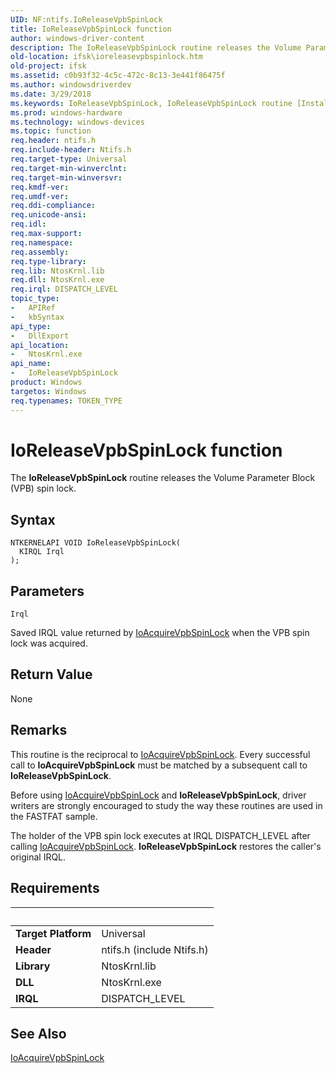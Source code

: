 ```yaml
---
UID: NF:ntifs.IoReleaseVpbSpinLock
title: IoReleaseVpbSpinLock function
author: windows-driver-content
description: The IoReleaseVpbSpinLock routine releases the Volume Parameter Block (VPB) spin lock.
old-location: ifsk\ioreleasevpbspinlock.htm
old-project: ifsk
ms.assetid: c0b93f32-4c5c-472c-8c13-3e441f86475f
ms.author: windowsdriverdev
ms.date: 3/29/2018
ms.keywords: IoReleaseVpbSpinLock, IoReleaseVpbSpinLock routine [Installable File System Drivers], ifsk.ioreleasevpbspinlock, ioref_6ccdef5f-9874-4e93-8d91-a05b80d5cecf.xml, ntifs/IoReleaseVpbSpinLock
ms.prod: windows-hardware
ms.technology: windows-devices
ms.topic: function
req.header: ntifs.h
req.include-header: Ntifs.h
req.target-type: Universal
req.target-min-winverclnt: 
req.target-min-winversvr: 
req.kmdf-ver: 
req.umdf-ver: 
req.ddi-compliance: 
req.unicode-ansi: 
req.idl: 
req.max-support: 
req.namespace: 
req.assembly: 
req.type-library: 
req.lib: NtosKrnl.lib
req.dll: NtosKrnl.exe
req.irql: DISPATCH_LEVEL
topic_type:
-	APIRef
-	kbSyntax
api_type:
-	DllExport
api_location:
-	NtosKrnl.exe
api_name:
-	IoReleaseVpbSpinLock
product: Windows
targetos: Windows
req.typenames: TOKEN_TYPE
---
```



# IoReleaseVpbSpinLock function
The <b>IoReleaseVpbSpinLock</b> routine releases the Volume Parameter Block (VPB) spin lock.

## Syntax

```
NTKERNELAPI VOID IoReleaseVpbSpinLock(
  KIRQL Irql
);
```

## Parameters

`Irql`

Saved IRQL value returned by <a href="https://msdn.microsoft.com/library/windows/hardware/ff548227">IoAcquireVpbSpinLock</a> when the VPB spin lock was acquired.


## Return Value

None

## Remarks

This routine is the reciprocal to <a href="https://msdn.microsoft.com/library/windows/hardware/ff548227">IoAcquireVpbSpinLock</a>. Every successful call to <b>IoAcquireVpbSpinLock</b> must be matched by a subsequent call to <b>IoReleaseVpbSpinLock</b>. 

Before using <a href="https://msdn.microsoft.com/library/windows/hardware/ff548227">IoAcquireVpbSpinLock</a> and <b>IoReleaseVpbSpinLock</b>, driver writers are strongly encouraged to study the way these routines are used in the FASTFAT sample. 

The holder of the VPB spin lock executes at IRQL DISPATCH_LEVEL after calling <a href="https://msdn.microsoft.com/library/windows/hardware/ff548227">IoAcquireVpbSpinLock</a>. <b>IoReleaseVpbSpinLock</b> restores the caller's original IRQL.

## Requirements
| &nbsp; | &nbsp; |
| ---- |:---- |
| **Target Platform** | Universal |
| **Header** | ntifs.h (include Ntifs.h) |
| **Library** | NtosKrnl.lib |
| **DLL** | NtosKrnl.exe |
| **IRQL** | DISPATCH_LEVEL |

## See Also

<a href="https://msdn.microsoft.com/library/windows/hardware/ff548227">IoAcquireVpbSpinLock</a>